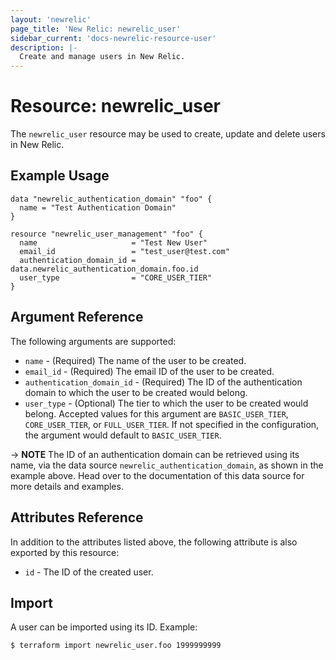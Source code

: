 ```yaml
---
layout: 'newrelic'
page_title: 'New Relic: newrelic_user'
sidebar_current: 'docs-newrelic-resource-user'
description: |-
  Create and manage users in New Relic.
---
```


# Resource: newrelic\_user

The `newrelic_user` resource may be used to create, update and delete users in New Relic.

## Example Usage
```hcl
data "newrelic_authentication_domain" "foo" {
  name = "Test Authentication Domain"
}

resource "newrelic_user_management" "foo" {
  name                     = "Test New User"
  email_id                 = "test_user@test.com"
  authentication_domain_id = data.newrelic_authentication_domain.foo.id
  user_type                = "CORE_USER_TIER"
}
```

## Argument Reference
The following arguments are supported:

* `name` - (Required) The name of the user to be created.
* `email_id` - (Required) The email ID of the user to be created.
* `authentication_domain_id` - (Required) The ID of the authentication domain to which the user to be created would belong.
* `user_type` - (Optional) The tier to which the user to be created would belong. Accepted values for this argument are `BASIC_USER_TIER`, `CORE_USER_TIER`, or `FULL_USER_TIER`. If not specified in the configuration, the argument would default to `BASIC_USER_TIER`.

-> **NOTE** The ID of an authentication domain can be retrieved using its name, via the data source `newrelic_authentication_domain`, as shown in the example above. Head over to the documentation of this data source for more details and examples.

## Attributes Reference
In addition to the attributes listed above, the following attribute is also exported by this resource:

* `id` - The ID of the created user.

## Import
A user can be imported using its ID. Example:

```shell
$ terraform import newrelic_user.foo 1999999999
```